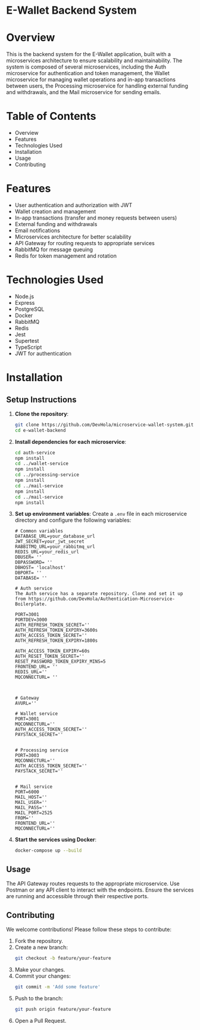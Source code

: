 # E-Wallet Backend System
# Overview
This is the backend system for the E-Wallet application, built with a microservices architecture to ensure scalability and maintainability. The system is composed of several microservices, including the Auth microservice for authentication and token management, the Wallet microservice for managing wallet operations and in-app transactions between users, the Processing microservice for handling external funding and withdrawals, and the Mail microservice for sending emails.

# Table of Contents
  * Overview
  * Features
  * Technologies Used
  * Installation
  * Usage
  * Contributing

# Features
* User authentication and authorization with JWT
* Wallet creation and management
* In-app transactions (transfer and money requests between users)
* External funding and withdrawals
* Email notifications
* Microservices architecture for better scalability
* API Gateway for routing requests to appropriate services
* RabbitMQ for message queuing
* Redis for token management and rotation

# Technologies Used
* Node.js
* Express
* PostgreSQL
* Docker
* RabbitMQ
* Redis
* Jest
* Supertest
* TypeScript
* JWT for authentication

# Installation
## Setup Instructions

1. **Clone the repository**:
    ```bash
    git clone https://github.com/DevHola/microservice-wallet-system.git
    cd e-wallet-backend
    ```

2. **Install dependencies for each microservice**:
    ```bash
    cd auth-service
    npm install
    cd ../wallet-service
    npm install
    cd ../processing-service
    npm install
    cd ../mail-service
    npm install
    cd ../mail-service
    npm install
    ```

3. **Set up environment variables**:
    Create a `.env` file in each microservice directory and configure the following variables:

    ```env
    # Common variables
    DATABASE_URL=your_database_url
    JWT_SECRET=your_jwt_secret
    RABBITMQ_URL=your_rabbitmq_url
    REDIS_URL=your_redis_url
    DBUSER= ''
    DBPASSWORD= ''
    DBHOST= 'localhost'
    DBPORT= ''
    DATABASE= ''

    # Auth service
    The Auth service has a separate repository. Clone and set it up from https://github.com/DevHola/Authentication-Microservice-Boilerplate.

    PORT=3001
    PORTDEV=3000
    AUTH_REFRESH_TOKEN_SECRET=''
    AUTH_REFRESH_TOKEN_EXPIRY=3600s
    AUTH_ACCESS_TOKEN_SECRET=''
    AUTH_REFRESH_TOKEN_EXPIRY=1800s

    AUTH_ACCESS_TOKEN_EXPIRY=60s
    AUTH_RESET_TOKEN_SECRET=''
    RESET_PASSWORD_TOKEN_EXPIRY_MINS=5
    FRONTEND_URL= ''
    REDIS_URL=''
    MQCONNECTURL= ''



    # Gateway
    AVURL=''

    # Wallet service
    PORT=3001
    MQCONNECTURL=''
    AUTH_ACCESS_TOKEN_SECRET=''
    PAYSTACK_SECRET=''


    # Processing service
    PORT=3003
    MQCONNECTURL=''
    AUTH_ACCESS_TOKEN_SECRET=''
    PAYSTACK_SECRET=''


    # Mail service
    PORT=6000
    MAIL_HOST=''
    MAIL_USER=''
    MAIL_PASS=''
    MAIL_PORT=2525
    FROM=''
    FRONTEND_URL=''
    MQCONNECTURL=''

    ```

4. **Start the services using Docker**:
    ```bash
    docker-compose up --build
    ```

## Usage

The API Gateway routes requests to the appropriate microservice. Use Postman or any API client to interact with the endpoints. Ensure the services are running and accessible through their respective ports.

## Contributing

We welcome contributions! Please follow these steps to contribute:

1. Fork the repository.
2. Create a new branch:
    ```bash
    git checkout -b feature/your-feature
    ```
3. Make your changes.
4. Commit your changes:
    ```bash
    git commit -m 'Add some feature'
    ```
5. Push to the branch:
    ```bash
    git push origin feature/your-feature
    ```
6. Open a Pull Request.
